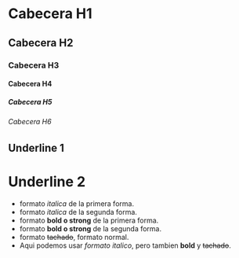 # Cabecera H1
## Cabecera H2
### Cabecera H3
#### Cabecera H4
##### Cabecera H5
###### Cabecera H6

Underline 1
-----------
Underline 2
===========

- formato *italica* de la primera forma.
- formato _italica_ de la segunda forma.
- formato **bold o strong** de la primera forma.
- formato __bold o strong__ de la segunda forma.
- formato ~~tachado~~, formato normal.
- Aqui podemos usar *formato italico*, pero tambien **bold** y ~~tachado~~.